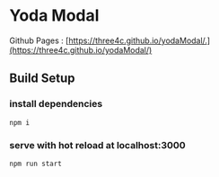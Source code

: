# Yoda Modal
Github Pages :  [https://three4c.github.io/yodaModal/.](https://three4c.github.io/yodaModal/)

## Build Setup
### install dependencies
```
npm i
```

### serve with hot reload at localhost:3000
```
npm run start
```
